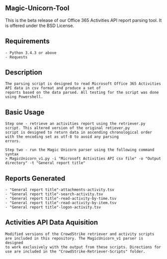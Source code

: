 ## Magic-Unicorn-Tool

This is the beta release of our Office 365 Activities API report parsing tool. It is offered under the BSD License.

## Requirements
    - Python 3.4.3 or above
    - Requests

## Description
    The parsing script is designed to read Microsoft Office 365 Activities API data in csv format and produce a set of
    reports based on the data parsed. All testing for the script was done using Powershell.

## Basic Usage
    Step one - retrieve an activities report using the retriever.py script. This altered version of the original retiever.py
    script is designed to return data in ascending chronological order with the encoding set as utf-8 to avoid any parsing
    errors.

    Step two - run the Magic Unicorn parser using the following command syntax
    > MagicUnicorn_v1.py -i "Microsoft Activities API csv file" -o "Output directory" -t "General report title"

## Reports Generated
    - "General report title"-attachments-activity.tsv
    - "General report title"-search-activity.tsv
    - "General report title"-read-activity-by-time.tsv
    - "General report title"-read-activity-by-item.tsv
    - "General report title"-logon-activity.tsv

## Activities API Data Aquisition
    Modified versions of the CrowdStrike retriever and activity scripts are included in this repository. The MagicUnicorn_v1 parser is designed 
    to work exclusively with the output from these scripts. Directions for use are included in the "CrowdStrike-Retriever-Scripts" folder.
